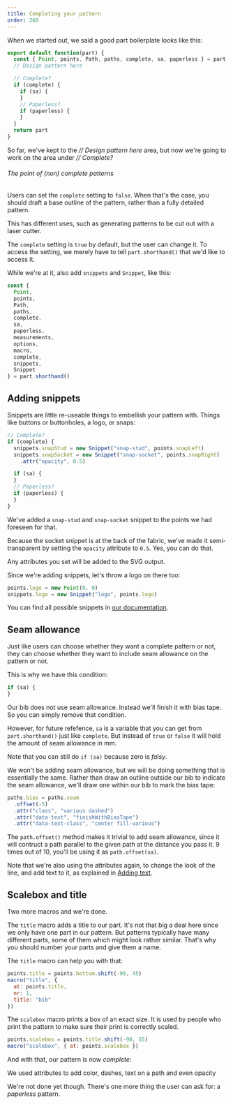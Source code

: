```yaml
---
title: Completing your pattern
order: 260
---
```


When we started out, we said a good part boilerplate looks like this:

```js
export default function(part) {
  const { Point, points, Path, paths, complete, sa, paperless } = part.shorthand()
  // Design pattern here

  // Complete?
  if (complete) {
    if (sa) {
    }
    // Paperless?
    if (paperless) {
    }
  }
  return part
}
```

So far, we've kept to the _// Design pattern here_ area, but now we're going to work on
the area under _// Complete?_

<Note>

###### The point of (non) complete patterns

Users can set the `complete` setting to `false`. When that's the case, you
should draft a base outline of the pattern, rather than a fully detailed pattern.

This has different uses, such as generating patterns to be cut out with a laser cutter.

</Note>

The `complete` setting is `true` by default, but the user can change it.
To access the setting, we merely have to tell `part.shorthand()` that we'd like to access it.

While we're at it, also add `snippets` and `Snippet`, like this:

```js
const {
  Point,
  points,
  Path,
  paths,
  complete,
  sa,
  paperless,
  measurements,
  options,
  macro,
  complete,
  snippets,
  Snippet
} = part.shorthand()
```

## Adding snippets

Snippets are little re-useable things to embellish your pattern with.
Things like buttons or buttonholes, a logo, or snaps:

```js
// Complete?
if (complete) {
  snippets.snapStud = new Snippet("snap-stud", points.snapLeft)
  snippets.snapSocket = new Snippet("snap-socket", points.snapRight)
    .attr("opacity", 0.5)

  if (sa) {
  }
  // Paperless?
  if (paperless) {
  }
}
```

We've added a `snap-stud` and `snap-socket` snippet to the points we had foreseen for that.

Because the socket snippet is at the back of the fabric, we've made it semi-transparent by
setting the `opacity` attribute to `0.5`. Yes, you can do that.

<Tip>

Any attributes you set will be added to the SVG output.

</Tip>

Since we're adding snippets, let's throw a logo on there too:

```js
points.logo = new Point(0, 0)
snippets.logo = new Snippet("logo", points.logo)
```

<Note>

You can find all possible snippets in [our documentation](/reference/api/snippet/).

</Note>

## Seam allowance

Just like users can choose whether they want a complete pattern or not, they can choose
whether they want to include seam allowance on the pattern or not.

This is why we have this condition:

```js
if (sa) {
}
```

Our bib does not use seam allowance. Instead we'll finish it with bias tape.
So you can simply remove that condition.

However, for future refefence, `sa` is a variable that you can get from `part.shorthand()`
just like `complete`. But instead of `true` or `false` it will hold the amount of seam allowance
in mm.

Note that you can still do `if (sa)` because zero is _falsy_.

We won't be adding seam allowance, but we will be doing something that is essentially the same.
Rather than draw an outline outside our bib to indicate the seam allowance, we'll draw one within
our bib to mark the bias tape:

```js
paths.bias = paths.seam
  .offset(-5)
  .attr("class", "various dashed")
  .attr("data-text", "finishWithBiasTape")
  .attr("data-text-class", "center fill-various")
```

The `path.offset()` method makes it trivial to add seam allowance, since it will contruct
a path parallel to the given path at the distance you pass it. 9 times out of 10, you'll be using it as `path.offset(sa)`.

Note that we're also using the attributes again, to change the look of the line, and add text to it,
as explained in [Adding text](/howtos/code/adding-text).

## Scalebox and title

Two more macros and we're done.

The `title` macro adds a title to our part.
It's not that big a deal here since we only have one part in our pattern.
But patterns typically have many different parts, some of them which might look rather similar.
That's why you should number your parts and give them a name.

The `title` macro can help you with that:

```js
points.title = points.bottom.shift(-90, 45)
macro("title", {
  at: points.title,
  nr: 1,
  title: "bib"
})
```

The `scalebox` macro prints a box of an exact size.
It is used by people who print the pattern to make sure their print is correctly scaled.

```js
points.scalebox = points.title.shift(-90, 55)
macro("scalebox", { at: points.scalebox })
```

And with that, our pattern is now _complete_:

<Example pattern="tutorial" part="step11">
We used attributes to add color, dashes, text on a path and even opacity
</Example>

We're not done yet though. There's one more thing the user can ask for: a _paperless_ pattern.
